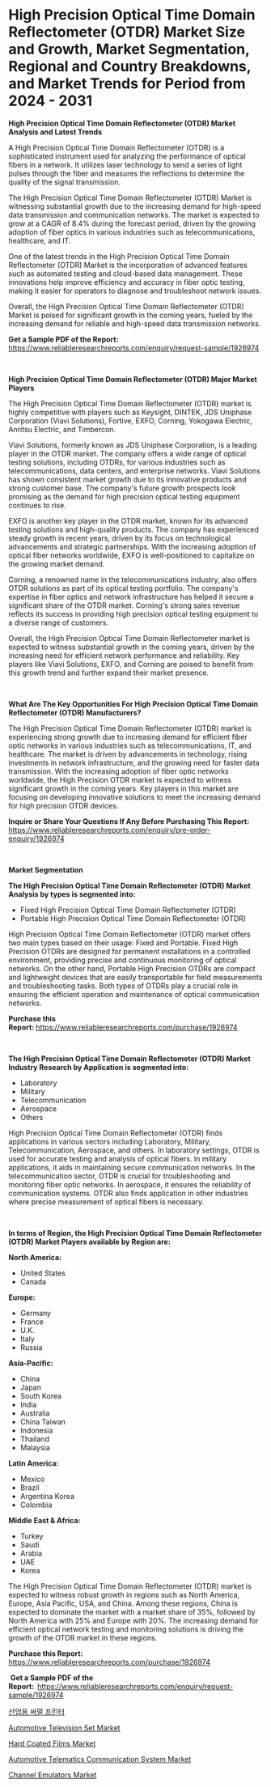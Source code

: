 <p><h1>High Precision Optical Time Domain Reflectometer (OTDR) Market Size and Growth, Market Segmentation, Regional and Country Breakdowns, and Market Trends for Period from 2024 -  2031</h1></p><p><strong>High Precision Optical Time Domain Reflectometer (OTDR) Market Analysis and Latest Trends</strong></p>
<p><p>A High Precision Optical Time Domain Reflectometer (OTDR) is a sophisticated instrument used for analyzing the performance of optical fibers in a network. It utilizes laser technology to send a series of light pulses through the fiber and measures the reflections to determine the quality of the signal transmission.</p><p>The High Precision Optical Time Domain Reflectometer (OTDR) Market is witnessing substantial growth due to the increasing demand for high-speed data transmission and communication networks. The market is expected to grow at a CAGR of 8.4% during the forecast period, driven by the growing adoption of fiber optics in various industries such as telecommunications, healthcare, and IT.</p><p>One of the latest trends in the High Precision Optical Time Domain Reflectometer (OTDR) Market is the incorporation of advanced features such as automated testing and cloud-based data management. These innovations help improve efficiency and accuracy in fiber optic testing, making it easier for operators to diagnose and troubleshoot network issues.</p><p>Overall, the High Precision Optical Time Domain Reflectometer (OTDR) Market is poised for significant growth in the coming years, fueled by the increasing demand for reliable and high-speed data transmission networks.</p></p>
<p><strong>Get a Sample PDF of the Report:&nbsp;</strong> <a href="https://www.reliableresearchreports.com/enquiry/request-sample/1926974">https://www.reliableresearchreports.com/enquiry/request-sample/1926974</a></p>
<p>&nbsp;</p>
<p><strong>High Precision Optical Time Domain Reflectometer (OTDR) Major Market Players</strong></p>
<p><p>The High Precision Optical Time Domain Reflectometer (OTDR) market is highly competitive with players such as Keysight, DINTEK, JDS Uniphase Corporation (Viavi Solutions), Fortive, EXFO, Corning, Yokogawa Electric, Anritsu Electric, and Timbercon.</p><p>Viavi Solutions, formerly known as JDS Uniphase Corporation, is a leading player in the OTDR market. The company offers a wide range of optical testing solutions, including OTDRs, for various industries such as telecommunications, data centers, and enterprise networks. Viavi Solutions has shown consistent market growth due to its innovative products and strong customer base. The company's future growth prospects look promising as the demand for high precision optical testing equipment continues to rise.</p><p>EXFO is another key player in the OTDR market, known for its advanced testing solutions and high-quality products. The company has experienced steady growth in recent years, driven by its focus on technological advancements and strategic partnerships. With the increasing adoption of optical fiber networks worldwide, EXFO is well-positioned to capitalize on the growing market demand.</p><p>Corning, a renowned name in the telecommunications industry, also offers OTDR solutions as part of its optical testing portfolio. The company's expertise in fiber optics and network infrastructure has helped it secure a significant share of the OTDR market. Corning's strong sales revenue reflects its success in providing high precision optical testing equipment to a diverse range of customers.</p><p>Overall, the High Precision Optical Time Domain Reflectometer market is expected to witness substantial growth in the coming years, driven by the increasing need for efficient network performance and reliability. Key players like Viavi Solutions, EXFO, and Corning are poised to benefit from this growth trend and further expand their market presence.</p></p>
<p>&nbsp;</p>
<p><strong>What Are The Key Opportunities For High Precision Optical Time Domain Reflectometer (OTDR) Manufacturers?</strong></p>
<p><p>The High Precision Optical Time Domain Reflectometer (OTDR) market is experiencing strong growth due to increasing demand for efficient fiber optic networks in various industries such as telecommunications, IT, and healthcare. The market is driven by advancements in technology, rising investments in network infrastructure, and the growing need for faster data transmission. With the increasing adoption of fiber optic networks worldwide, the High Precision OTDR market is expected to witness significant growth in the coming years. Key players in this market are focusing on developing innovative solutions to meet the increasing demand for high precision OTDR devices.</p></p>
<p><strong>Inquire or Share Your Questions If Any Before Purchasing This Report:</strong> <a href="https://www.reliableresearchreports.com/enquiry/pre-order-enquiry/1926974">https://www.reliableresearchreports.com/enquiry/pre-order-enquiry/1926974</a></p>
<p>&nbsp;</p>
<p><strong>Market Segmentation</strong></p>
<p><strong>The High Precision Optical Time Domain Reflectometer (OTDR) Market Analysis by types is segmented into:</strong></p>
<p><ul><li>Fixed High Precision Optical Time Domain Reflectometer (OTDR)</li><li>Portable High Precision Optical Time Domain Reflectometer (OTDR)</li></ul></p>
<p><p>High Precision Optical Time Domain Reflectometer (OTDR) market offers two main types based on their usage: Fixed and Portable. Fixed High Precision OTDRs are designed for permanent installations in a controlled environment, providing precise and continuous monitoring of optical networks. On the other hand, Portable High Precision OTDRs are compact and lightweight devices that are easily transportable for field measurements and troubleshooting tasks. Both types of OTDRs play a crucial role in ensuring the efficient operation and maintenance of optical communication networks.</p></p>
<p><strong>Purchase this Report:&nbsp;</strong><a href="https://www.reliableresearchreports.com/purchase/1926974">https://www.reliableresearchreports.com/purchase/1926974</a></p>
<p>&nbsp;</p>
<p><strong>The High Precision Optical Time Domain Reflectometer (OTDR) Market Industry Research by Application is segmented into:</strong></p>
<p><ul><li>Laboratory</li><li>Military</li><li>Telecommunication</li><li>Aerospace</li><li>Others</li></ul></p>
<p><p>High Precision Optical Time Domain Reflectometer (OTDR) finds applications in various sectors including Laboratory, Military, Telecommunication, Aerospace, and others. In laboratory settings, OTDR is used for accurate testing and analysis of optical fibers. In military applications, it aids in maintaining secure communication networks. In the telecommunication sector, OTDR is crucial for troubleshooting and monitoring fiber optic networks. In aerospace, it ensures the reliability of communication systems. OTDR also finds application in other industries where precise measurement of optical fibers is necessary.</p></p>
<p>&nbsp;</p>
<p><strong>In terms of Region, the High Precision Optical Time Domain Reflectometer (OTDR) Market Players available by Region are:</strong></p>
<p>
    <p> <strong> North America: </strong>
        <ul>
            <li>United States</li>
            <li>Canada</li>
        </ul>
        </p> 
    <p> <strong> Europe: </strong>
        <ul>
            <li>Germany</li>
            <li>France</li>
            <li>U.K.</li>
            <li>Italy</li>
            <li>Russia</li>
        </ul>
        </p> 
    <p> <strong> Asia-Pacific: </strong>
        <ul>
            <li>China</li>
            <li>Japan</li>
            <li>South Korea</li>
            <li>India</li>
            <li>Australia</li>
            <li>China Taiwan</li>
            <li>Indonesia</li>
            <li>Thailand</li>
            <li>Malaysia</li>
        </ul>
        </p> 
    <p> <strong> Latin America: </strong>
        <ul>
            <li>Mexico</li>
            <li>Brazil</li>
            <li>Argentina Korea</li>
            <li>Colombia</li>
        </ul>
        </p> 
    <p> <strong> Middle East & Africa: </strong>
        <ul>
            <li>Turkey</li>
            <li>Saudi</li>
            <li>Arabia</li>
            <li>UAE</li>
            <li>Korea</li>
        </ul>
    </p>
    </p>
<p><p>The High Precision Optical Time Domain Reflectometer (OTDR) market is expected to witness robust growth in regions such as North America, Europe, Asia Pacific, USA, and China. Among these regions, China is expected to dominate the market with a market share of 35%, followed by North America with 25% and Europe with 20%. The increasing demand for efficient optical network testing and monitoring solutions is driving the growth of the OTDR market in these regions.</p></p>
<p><strong>Purchase this Report: </strong><a href="https://www.reliableresearchreports.com/purchase/1926974">https://www.reliableresearchreports.com/purchase/1926974</a></p>
<p>&nbsp;<strong>Get a Sample PDF of the Report:&nbsp;&nbsp;</strong><a href="https://www.reliableresearchreports.com/enquiry/request-sample/1926974">https://www.reliableresearchreports.com/enquiry/request-sample/1926974</a></p>
<p><strong></strong></p>
<p><p><a href="https://medium.com/@rashellcooperkf5apeha9cpb/%EC%82%B0%EC%97%85-%EC%97%B4%EC%A0%84%EC%82%AC-%ED%94%84%EB%A6%B0%ED%84%B0-%EC%8B%9C%EC%9E%A5-%EC%A0%90%EC%9C%A0%EC%9C%A8-%EB%B3%80%ED%99%94-%EB%B0%8F-%EC%8B%9C%EC%9E%A5-%EC%84%B1%EC%9E%A5-%EB%8F%99%ED%96%A5-2024-2031-792574d4b9ee">산업용 써멀 프린터</a></p><p><a href="https://sudsy-motorcycle-bbc.notion.site/Automotive-Television-Set-Market-Size-Reflecting-a-Forecast-Till-2031-Market-By-Type-By-Applicatio-06d2cd9f5f4e413b9ce66582d6b3ad8f">Automotive Television Set Market</a></p><p><a href="https://view.publitas.com/reportprime-1/hard-coated-films-market-size-and-examines-its-market-scope-with-a-primary-focus-on-growth-opportunities-and-forecasted-trends-spanning-from-2024-to-2031/">Hard Coated Films Market</a></p><p><a href="https://meowing-canidae-761.notion.site/Automotive-Telematics-Communication-System-Market-Size-and-Growth-Market-Segmentation-Regional-and-382216ced22d4d7ba13ac28fe1b4458b">Automotive Telematics Communication System Market</a></p><p><a href="https://github.com/eeaveuhhh/Market-Research-Report-List-1/blob/main/channel-emulators-market.md">Channel Emulators Market</a></p></p>